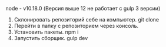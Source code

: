 node - v10.18.0 (Версия выше 12 не работает с gulp 3 версии)

1. Склонировать репозиторий себе на компьютер. git clone 
2. Перейти в папку с репозиторием через консоль.
3. Установить пакеты. npm i
4. Запустить сборщик. gulp dev